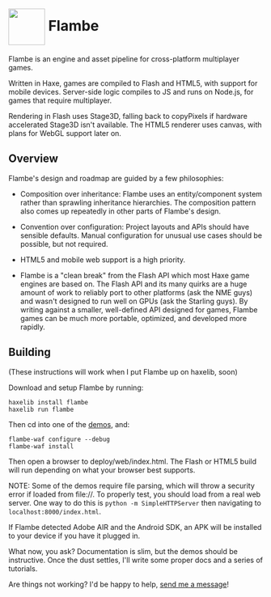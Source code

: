 <img src="https://raw.github.com/aduros/flambe/master/tools/embedder/logo.png" width="72" height="72" align="absmiddle"> Flambe
======

Flambe is an engine and asset pipeline for cross-platform multiplayer games.

Written in Haxe, games are compiled to Flash and HTML5, with support for mobile
devices. Server-side logic compiles to JS and runs on Node.js, for games that
require multiplayer.

Rendering in Flash uses Stage3D, falling back to copyPixels if hardware accelerated
Stage3D isn't available. The HTML5 renderer uses canvas, with plans for WebGL
support later on.

Overview
--------

Flambe's design and roadmap are guided by a few philosophies:

- Composition over inheritance: Flambe uses an entity/component system rather
  than sprawling inheritance hierarchies. The composition pattern also comes up
  repeatedly in other parts of Flambe's design.

- Convention over configuration: Project layouts and APIs should have sensible
  defaults. Manual configuration for unusual use cases should be possible, but
  not required.

- HTML5 and mobile web support is a high priority.

- Flambe is a "clean break" from the Flash API which most Haxe game engines are
  based on. The Flash API and its many quirks are a huge amount of work to
  reliably port to other platforms (ask the NME guys) and wasn't designed to run
  well on GPUs (ask the Starling guys). By writing against a smaller,
  well-defined API designed for games, Flambe games can be much more portable,
  optimized, and developed more rapidly.

Building
--------

(These instructions will work when I put Flambe up on haxelib, soon)

Download and setup Flambe by running:

    haxelib install flambe
    haxelib run flambe

Then cd into one of the [demos](https://github.com/aduros/flambe-demos), and:

    flambe-waf configure --debug
    flambe-waf install

Then open a browser to deploy/web/index.html. The Flash or HTML5 build will run
depending on what your browser best supports.

NOTE: Some of the demos require file parsing, which will throw a security error
if loaded from file://. To properly test, you should load from a real web
server. One way to do this is `python -m SimpleHTTPServer` then navigating
to `localhost:8000/index.html`.

If Flambe detected Adobe AIR and the Android SDK, an APK will be installed to
your device if you have it plugged in.

What now, you ask? Documentation is slim, but the demos should be instructive.
Once the dust settles, I'll write some proper docs and a series of tutorials.

Are things not working? I'd be happy to help, [send me a
message](https://github.com/aduros)!
